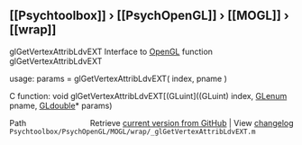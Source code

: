 ## [[Psychtoolbox]] &#8250; [[PsychOpenGL]] &#8250; [[MOGL]] &#8250; [[wrap]]

glGetVertexAttribLdvEXT  Interface to [OpenGL](OpenGL) function glGetVertexAttribLdvEXT  
  
usage:  params = glGetVertexAttribLdvEXT( index, pname )  
  
C function:  void glGetVertexAttribLdvEXT[(GLuint]((GLuint) index, [GLenum](GLenum) pname, [GLdouble](GLdouble)\* params)  




<div class="code_header" style="text-align:right;">
  <span style="float:left;">Path&nbsp;&nbsp;</span> <span class="counter">Retrieve <a href=
  "https://raw.github.com/Psychtoolbox-3/Psychtoolbox-3/beta/Psychtoolbox/PsychOpenGL/MOGL/wrap/_glGetVertexAttribLdvEXT.m">current version from GitHub</a> | View <a href=
  "https://github.com/Psychtoolbox-3/Psychtoolbox-3/commits/beta/Psychtoolbox/PsychOpenGL/MOGL/wrap/_glGetVertexAttribLdvEXT.m">changelog</a></span>
</div>
<div class="code">
  <code>Psychtoolbox/PsychOpenGL/MOGL/wrap/_glGetVertexAttribLdvEXT.m</code>
</div>

